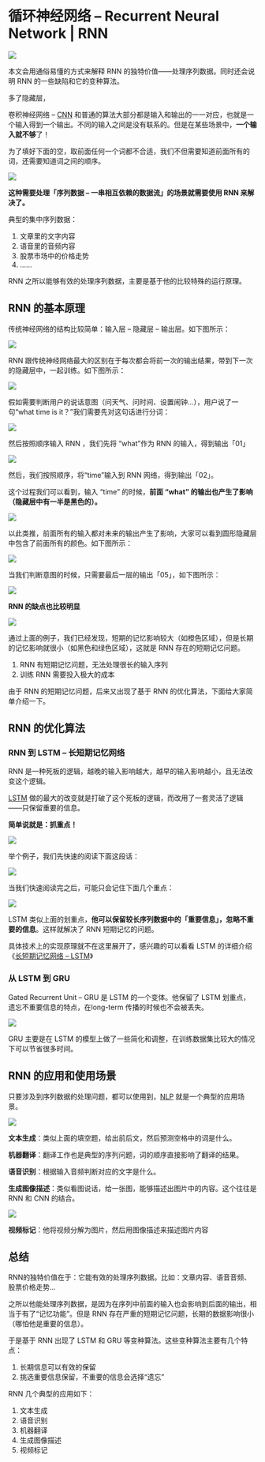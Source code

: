 # 循环神经网络 – Recurrent Neural Network | RNN

![](https://easy-ai.oss-cn-shanghai.aliyuncs.com/2019-07-04-yiwen.png)

本文会用通俗易懂的方式来解释 RNN 的独特价值——处理序列数据。同时还会说明 RNN 的一些缺陷和它的变种算法。

多了隐藏层，

卷积神经网络 – [CNN](https://easyai.tech/ai-definition/cnn/) 和普通的算法大部分都是输入和输出的一一对应，也就是一个输入得到一个输出。不同的输入之间是没有联系的。但是在某些场景中，**一个输入就不够**了！

为了填好下面的空，取前面任何一个词都不合适，我们不但需要知道前面所有的词，还需要知道词之间的顺序。

![](https://easy-ai.oss-cn-shanghai.aliyuncs.com/2019-07-04-tiankong.png)

**这种需要处理「序列数据 – 一串相互依赖的数据流」的场景就需要使用 RNN 来解决了。**

典型的集中序列数据：

1. 文章里的文字内容
2. 语音里的音频内容
3. 股票市场中的价格走势
4. ……

RNN 之所以能够有效的处理序列数据，主要是基于他的比较特殊的运行原理。

## RNN 的基本原理

传统神经网络的结构比较简单：输入层 – 隐藏层 – 输出层。如下图所示：

![](https://easy-ai.oss-cn-shanghai.aliyuncs.com/2019-07-02-chuantong.png)

RNN 跟传统神经网络最大的区别在于每次都会将前一次的输出结果，带到下一次的隐藏层中，一起训练。如下图所示：

![](https://easy-ai.oss-cn-shanghai.aliyuncs.com/2019-07-02-rnn-1.gif)

假如需要判断用户的说话意图（问天气、问时间、设置闹钟…），用户说了一句“what time is it？”我们需要先对这句话进行分词：

![](https://easy-ai.oss-cn-shanghai.aliyuncs.com/2019-07-02-fenci.gif)

然后按照顺序输入 RNN ，我们先将 “what”作为 RNN 的输入，得到输出「01」

![](https://easy-ai.oss-cn-shanghai.aliyuncs.com/2019-07-02-input-what.gif)

然后，我们按照顺序，将“time”输入到 RNN 网络，得到输出「02」。

这个过程我们可以看到，输入 “time” 的时候，**前面 “what” 的输出也产生了影响（隐藏层中有一半是黑色的）。**

![](https://easy-ai.oss-cn-shanghai.aliyuncs.com/2019-07-02-input-time.gif)

以此类推，前面所有的输入都对未来的输出产生了影响，大家可以看到圆形隐藏层中包含了前面所有的颜色。如下图所示：

![](https://easy-ai.oss-cn-shanghai.aliyuncs.com/2019-07-02-input-5.gif)

当我们判断意图的时候，只需要最后一层的输出「05」，如下图所示：

![](https://easy-ai.oss-cn-shanghai.aliyuncs.com/2019-07-02-output.gif)

**RNN 的缺点也比较明显**

![](https://easy-ai.oss-cn-shanghai.aliyuncs.com/2019-07-02-010144.jpg)

通过上面的例子，我们已经发现，短期的记忆影响较大（如橙色区域），但是长期的记忆影响就很小（如黑色和绿色区域），这就是 RNN 存在的短期记忆问题。

1. RNN 有短期记忆问题，无法处理很长的输入序列
2. 训练 RNN 需要投入极大的成本

由于 RNN 的短期记忆问题，后来又出现了基于 RNN 的优化算法，下面给大家简单介绍一下。

## RNN 的优化算法

### RNN 到 LSTM – 长短期记忆网络

RNN 是一种死板的逻辑，越晚的输入影响越大，越早的输入影响越小，且无法改变这个逻辑。

[LSTM](https://easyai.tech/ai-definition/lstm/) 做的最大的改变就是打破了这个死板的逻辑，而改用了一套灵活了逻辑——只保留重要的信息。

**简单说就是：抓重点！**

![](https://easy-ai.oss-cn-shanghai.aliyuncs.com/2019-07-04-rnn-lstm.png)

举个例子，我们先快速的阅读下面这段话：

![](https://easy-ai.oss-cn-shanghai.aliyuncs.com/2019-07-03-pinglun.png)

当我们快速阅读完之后，可能只会记住下面几个重点：

![](https://easy-ai.oss-cn-shanghai.aliyuncs.com/2019-07-03-pinglun-hzd.png)

LSTM 类似上面的划重点，**他可以保留较长序列数据中的「重要信息」，忽略不重要的信息**。这样就解决了 RNN 短期记忆的问题。

具体技术上的实现原理就不在这里展开了，感兴趣的可以看看 LSTM 的详细介绍《[长短期记忆网络 – LSTM](https://easyai.tech/ai-definition/lstm/)》

### 从 LSTM 到 GRU

Gated Recurrent Unit – GRU 是 LSTM 的一个变体。他保留了 LSTM 划重点，遗忘不重要信息的特点，在long-term 传播的时候也不会被丢失。

![](https://easy-ai.oss-cn-shanghai.aliyuncs.com/2019-07-03-lstm-gru.png)

GRU 主要是在 LSTM 的模型上做了一些简化和调整，在训练数据集比较大的情况下可以节省很多时间。

## RNN 的应用和使用场景

只要涉及到序列数据的处理问题，都可以使用到，[NLP](https://easyai.tech/ai-definition/nlp/) 就是一个典型的应用场景。

![](https://easy-ai.oss-cn-shanghai.aliyuncs.com/2019-07-04-yingyong.png)

**文本生成**：类似上面的填空题，给出前后文，然后预测空格中的词是什么。

**机器翻译**：翻译工作也是典型的序列问题，词的顺序直接影响了翻译的结果。

**语音识别**：根据输入音频判断对应的文字是什么。

**生成图像描述**：类似看图说话，给一张图，能够描述出图片中的内容。这个往往是 RNN 和 CNN 的结合。

![](https://easy-ai.oss-cn-shanghai.aliyuncs.com/2019-07-04-kantu.png)

**视频标记**：他将视频分解为图片，然后用图像描述来描述图片内容



## 总结

RNN的独特价值在于：它能有效的处理序列数据。比如：文章内容、语音音频、股票价格走势…

之所以他能处理序列数据，是因为在序列中前面的输入也会影响到后面的输出，相当于有了“记忆功能”。但是 RNN 存在严重的短期记忆问题，长期的数据影响很小（哪怕他是重要的信息）。

于是基于 RNN 出现了 LSTM 和 GRU 等变种算法。这些变种算法主要有几个特点：

1. 长期信息可以有效的保留
2. 挑选重要信息保留，不重要的信息会选择“遗忘”

RNN 几个典型的应用如下：

1. 文本生成
2. 语音识别
3. 机器翻译
4. 生成图像描述
5. 视频标记